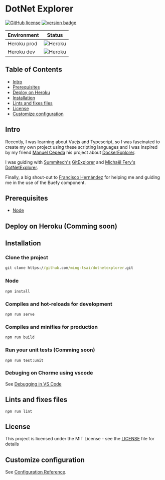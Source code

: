 # DotNet Explorer
[![GitHub license](https://img.shields.io/github/license/Naereen/StrapDown.js.svg)](https://github.com/Naereen/StrapDown.js/blob/master/LICENSE)
[![version badge](https://img.shields.io/badge/version-v0.1.1-blue.svg)](https://shields.io/)

| Environment | Status |
|---|---|
| Heroku prod  | ![Heroku](https://heroku-badge.herokuapp.com/?app=dotnetexplorer)  |
| Heroku dev  | ![Heroku](https://heroku-badge.herokuapp.com/?app=dotnetexplorer-dev)  |

## Table of Contents
- [Intro](#intro)
- [Prerequisites](#prerequisites)
- [Deploy on Heroku](#deploy-on-heroku-comming-soon)
- [Installation](#installation)
- [Lints and fixes files](#lints-and-fixes-files)
- [License](#license)
- [Customize configuration](#customize-configuration)
## Intro
Recently, I was learning about Vuejs and Typescript, so I was fascinated to create my own project using these scripting languages and I was inspired by my friend [Manuel Cepeda](https://github.com/mecm1993) his project about [DockerExplorer](https://dockerexplorer.now.sh/).

I was guiding with [Summitech's](https://github.com/summitech) [GitExplorer](https://gitexplorer.com/) and [Michaël Fery's](https://github.com/michaelfery) [DotNetExplorer](http://dotnetexplorer.com/).

Finally, a big shout-out to [Francisco Hernández](https://github.com/franciscoh017) for helping me and guiding me in the use of the Buefy component.
## Prerequisites
- [Node](https://nodejs.org/en/)

## Deploy on Heroku (Comming soon)

## Installation
### Clone the project
```cmd
git clone https://github.com/ming-tsai/dotnetexplorer.git
```
### Node
```
npm install
```

### Compiles and hot-reloads for development
```
npm run serve
```
### Compiles and minifies for production
```
npm run build
```

### Run your unit tests (Comming soon)
```
npm run test:unit
```
### Debuging on Chorme using vscode
See [Debugging in VS Code](https://vuejs.org/v2/cookbook/debugging-in-vscode.html)

## Lints and fixes files
```
npm run lint
```
## License
This project is licensed under the MIT License - see the [LICENSE](./LICENSE) file for details

## Customize configuration
See [Configuration Reference](https://cli.vuejs.org/config/).
